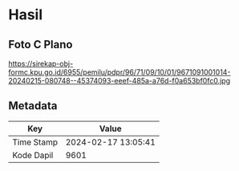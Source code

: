 # Hasil

## Foto C Plano

https://sirekap-obj-formc.kpu.go.id/6955/pemilu/pdpr/96/71/09/10/01/9671091001014-20240215-080748--45374093-eeef-485a-a76d-f0a653bf0fc0.jpg


## Metadata

| Key        | Value               |
| ---------- | ------------------- |
| Time Stamp | 2024-02-17 13:05:41 |
| Kode Dapil | 9601                |



